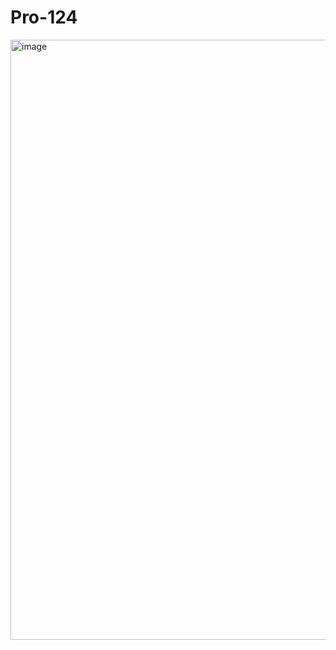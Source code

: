 # Pro-124

<img width="960" alt="image" src="https://github.com/sssawant1/Pro-124/assets/87284685/816b33af-0c8a-4a90-8b43-ea4e4010a91b">
